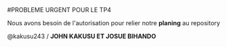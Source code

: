 #PROBLEME URGENT POUR LE TP4

Nous avons besoin de l'autorisation pour relier notre __planing__ au repository 

@kakusu243 / **JOHN KAKUSU ET JOSUE BIHANDO**
